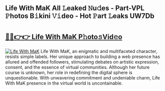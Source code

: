 ## Life With MaK All 𝙻eaked 𝙽u𝚍es - Part-VPL 𝙿hotos B𝚒kini 𝚅𝚒deo - Hot 𝙿art 𝙻eaks UW7Db

# <h2><a href="http://ld09gu1.urlbe.top/?page=Life+With+MaK">🔗🔗👉👉 Life With MaK P𝚑oto𝚜Vid𝚎o</a></h2>

[![Life With MaK](https://i.imgur.com/eBuTRDB.gif)](http://ld09gu1.urlbe.top/?page=Life+With+MaK)
Life With MaK, an enigmatic and multifaceted character, resists simple labels. Her unique approach to building a web presence has allured and offended followers, stimulating debates on artistic expression, consent, and the essence of virtual communities. Although her future course is unknown, her role in redefining the digital sphere is unquestionable. With unwavering commitment and undeniable charm, Life With MaK presence in the virtual world is uncontainable.
